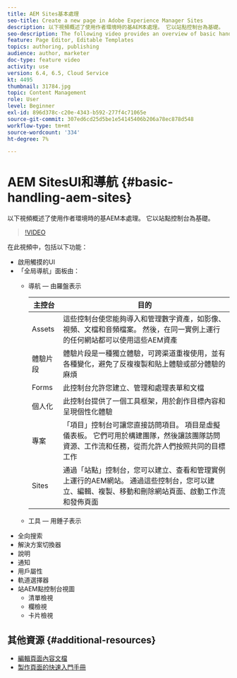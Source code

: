 ```yaml
---
title: AEM Sites基本處理
seo-title: Create a new page in Adobe Experience Manager Sites
description: 以下視頻概述了使用作者環境時的基AEM本處理。 它以站點控制台為基礎。
seo-description: The following video provides an overview of basic handling when using the AEM author environment. It uses the Sites console as a basis.
feature: Page Editor, Editable Templates
topics: authoring, publishing
audience: author, marketer
doc-type: feature video
activity: use
version: 6.4, 6.5, Cloud Service
kt: 4495
thumbnail: 31784.jpg
topic: Content Management
role: User
level: Beginner
exl-id: 896d378c-c20e-4343-b592-277f4c71065e
source-git-commit: 307ed6cd25d5be1e54145406b206a78ec878d548
workflow-type: tm+mt
source-wordcount: '334'
ht-degree: 7%

---
```


# AEM SitesUI和導航 {#basic-handling-aem-sites}

以下視頻概述了使用作者環境時的基AEM本處理。 它以站點控制台為基礎。

>[!VIDEO](https://video.tv.adobe.com/v/31784?quality=12&learn=on)

在此視頻中，包括以下功能：

* 啟用觸摸的UI
* 「全局導航」面板由：
   * 導航 — 由羅盤表示

      | 主控台 | 目的 |
      |---|---|
      | Assets | 這些控制台使您能夠導入和管理數字資產，如影像、視頻、文檔和音頻檔案。 然後，在同一實例上運行的任何網站都可以使用這些AEM資產 | 社群 | 此控制台允許您建立和管理社區站點以進行參與和啟用 | 商務 | 這允許您管理與您的Commerce站點相關的產品、產品目錄和訂單 |
      | 體驗片段 | 體驗片段是一種獨立體驗，可跨渠道重複使用，並有各種變化，避免了反複複製和貼上體驗或部分體驗的麻煩 |
      | Forms | 此控制台允許您建立、管理和處理表單和文檔 |
      | 個人化 | 此控制台提供了一個工具框架，用於創作目標內容和呈現個性化體驗 |
      | 專案 | 「項目」控制台可讓您直接訪問項目。 項目是虛擬儀表板。 它們可用於構建團隊，然後讓該團隊訪問資源、工作流和任務，從而允許人們按照共同的目標工作 |
      | Sites | 通過「站點」控制台，您可以建立、查看和管理實例上運行的AEM網站。 通過這些控制台，您可以建立、編輯、複製、移動和刪除網站頁面、啟動工作流和發佈頁面 |

   * 工具 — 用錘子表示
* 全向搜索
* 解決方案切換器
* 說明
* 通知
* 用戶屬性
* 軌道選擇器
* 站AEM點控制台視圖
   * 清單檢視
   * 欄檢視
   * 卡片檢視






## 其他資源 {#additional-resources}

* [編輯頁面內容文檔](https://experienceleague.adobe.com/docs/experience-manager-cloud-service/sites/authoring/fundamentals/editing-content.html)
* [製作頁面的快速入門手冊](https://experienceleague.adobe.com/docs/experience-manager-cloud-service/sites/authoring/getting-started/quick-start.html)
